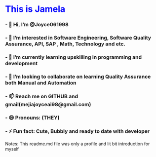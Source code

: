 <html>
<body>
<h1  style="color:Blue;">This is Jamela</h1>
<div>
<p>
<h3>- 👋 Hi, I’m @Joyce061998 </h3>
<h3>- 👀 I’m interested in Software Engineering, Software Quality Assurance, API, SAP , Math, Technology and etc.</h3>
<h3>- 🌱 I’m currently learning upskilling in programming and development</h3>
<h3>- 💞️ I’m looking to collaborate on learning Quality Assurance both Manual and Automation</h3>
<h3>- 📫 Reach me on GITHUB and gmail(mejiajoyceai98@gmail.com)</h3>
<h3>- 😄 Pronouns: (THEY)</h3>
<h3>- ⚡ Fun fact: Cute, Bubbly and ready to date with developer</h3>
  </p>
</div> 
<div>
<p>Notes: This readme.md file was only a profile and lit bit introduction for myself</p>
</div>

</body>
</html>
